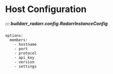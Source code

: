 # Host Configuration

##### ::: buildarr_radarr.config.RadarrInstanceConfig
    options:
      members:
        - hostname
        - port
        - protocol
        - api_key
        - version
        - settings
